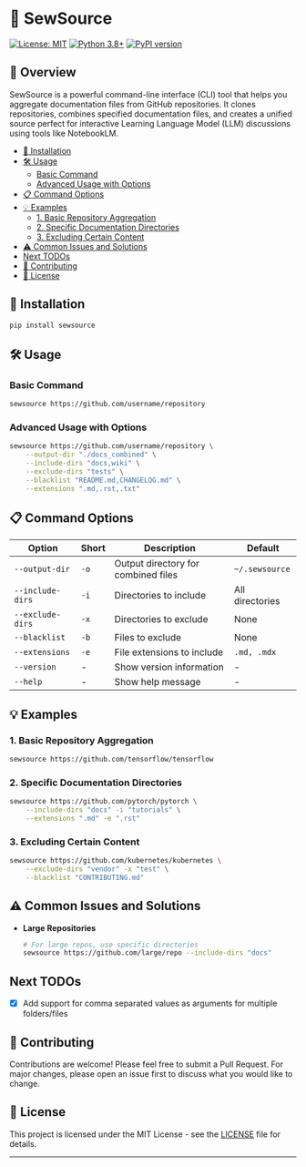 # 🧵 SewSource

[![License: MIT](https://img.shields.io/badge/License-MIT-yellow.svg)](https://opensource.org/licenses/MIT)
[![Python 3.8+](https://img.shields.io/badge/python-3.8+-blue.svg)](https://www.python.org/downloads/)
[![PyPI version](https://badge.fury.io/py/sewsource.svg)](https://badge.fury.io/py/sewsource)

## 📖 Overview

SewSource is a powerful command-line interface (CLI) tool that helps you aggregate documentation files from GitHub repositories. It clones repositories, combines specified documentation files, and creates a unified source perfect for interactive Learning Language Model (LLM) discussions using tools like NotebookLM.
<!-- mtoc-start -->

* [🚀 Installation](#-installation)
* [🛠️ Usage](#-usage)
  * [Basic Command](#basic-command)
  * [Advanced Usage with Options](#advanced-usage-with-options)
* [📋 Command Options](#-command-options)
* [💡 Examples](#-examples)
  * [1. Basic Repository Aggregation](#1-basic-repository-aggregation)
  * [2. Specific Documentation Directories](#2-specific-documentation-directories)
  * [3. Excluding Certain Content](#3-excluding-certain-content)
* [⚠️ Common Issues and Solutions](#-common-issues-and-solutions)
* [Next TODOs](#next-todos)
* [🤝 Contributing](#-contributing)
* [📄 License](#-license)

<!-- mtoc-end -->
## 🚀 Installation

```bash
pip install sewsource
```

## 🛠️ Usage

### Basic Command

```bash
sewsource https://github.com/username/repository
```

### Advanced Usage with Options

```bash
sewsource https://github.com/username/repository \
    --output-dir "./docs_combined" \
    --include-dirs "docs,wiki" \
    --exclude-dirs "tests" \
    --blacklist "README.md,CHANGELOG.md" \
    --extensions ".md,.rst,.txt"
```

## 📋 Command Options

| Option | Short | Description | Default |
|--------|-------|-------------|---------|
| `--output-dir` | `-o` | Output directory for combined files | `~/.sewsource` |
| `--include-dirs` | `-i` | Directories to include | All directories |
| `--exclude-dirs` | `-x` | Directories to exclude | None |
| `--blacklist` | `-b` | Files to exclude | None |
| `--extensions` | `-e` | File extensions to include | `.md, .mdx` |
| `--version` | - | Show version information | - |
| `--help` | - | Show help message | - |

## 💡 Examples

### 1. Basic Repository Aggregation

```bash
sewsource https://github.com/tensorflow/tensorflow
```

### 2. Specific Documentation Directories

```bash
sewsource https://github.com/pytorch/pytorch \
    --include-dirs "docs" -i "tutorials" \
    --extensions ".md" -e ".rst"
```

### 3. Excluding Certain Content

```bash
sewsource https://github.com/kubernetes/kubernetes \
    --exclude-dirs "vendor" -x "test" \
    --blacklist "CONTRIBUTING.md"
```

## ⚠️ Common Issues and Solutions

* **Large Repositories**

   ```bash
   # For large repos, use specific directories
   sewsource https://github.com/large/repo --include-dirs "docs"
   ```

## Next TODOs

* [x] Add support for comma separated values as arguments for multiple folders/files

## 🤝 Contributing

Contributions are welcome! Please feel free to submit a Pull Request. For major changes, please open an issue first to discuss what you would like to change.

## 📄 License

This project is licensed under the MIT License - see the [LICENSE](LICENSE) file for details.

---
